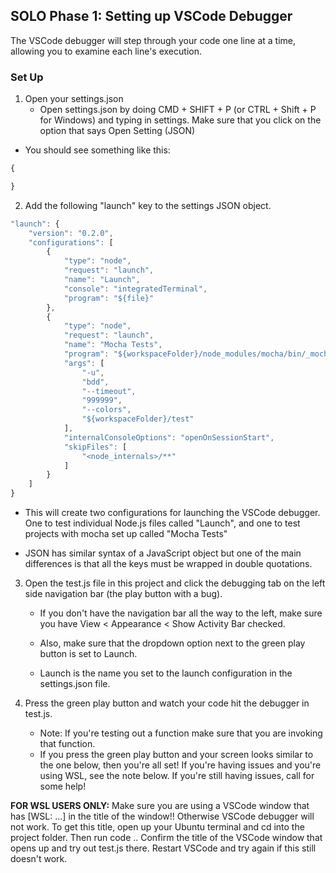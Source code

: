 

## SOLO Phase 1: Setting up VSCode Debugger
The VSCode debugger will step through your code one line at a time, allowing you to examine each line's execution.

### Set Up
1. Open your settings.json
    - Open settings.json by doing CMD + SHIFT + P (or CTRL + Shift + P for
Windows) and typing in settings. Make sure that you click on the option that says Open Setting (JSON)
  - You should see something like this:
```js
{

}

```
2. Add the following "launch" key to the settings JSON object.
```js
"launch": {
    "version": "0.2.0",
    "configurations": [
        {
            "type": "node",
            "request": "launch",
            "name": "Launch",
            "console": "integratedTerminal",
            "program": "${file}"
        },
        {
            "type": "node",
            "request": "launch",
            "name": "Mocha Tests",
            "program": "${workspaceFolder}/node_modules/mocha/bin/_mocha",
            "args": [
                "-u",
                "bdd",
                "--timeout",
                "999999",
                "--colors",
                "${workspaceFolder}/test"
            ],
            "internalConsoleOptions": "openOnSessionStart",
            "skipFiles": [
                "<node_internals>/**"
            ]
        }
    ]
}
```

  - This will create two configurations for launching the VSCode debugger. One to test individual Node.js files called "Launch", and one to test projects with mocha set up called "Mocha Tests"

  - JSON has similar syntax of a JavaScript object but one of the main differences is that all the keys must be wrapped in double quotations.

3. Open the test.js file in this project and click the debugging tab on the left side navigation bar (the play button with a bug).

    - If you don't have the navigation bar all the way to the left, make sure you have View < Appearance < Show Activity Bar checked.

    - Also, make sure that the dropdown option next to the green play button is set to Launch.
    - Launch is the name you set to the launch configuration in the settings.json file.

4. Press the green play button and watch your code hit the debugger in test.js.
    - Note: If you're testing out a function make sure that you are invoking that function.
    - If you press the green play button and your screen looks similar to the one below, then you're all set! If you're having issues and you're using WSL, see the note below. If you're still having issues, call for some help!

**FOR WSL USERS ONLY:** Make sure you are using a VSCode window that has [WSL: ...] in the title of the window!! Otherwise VSCode debugger will not work. To get this title, open up your Ubuntu terminal and cd into the project folder. Then run code .. Confirm the title of the VSCode window that opens up and try out test.js there. Restart VSCode and try again if this still doesn't work.
